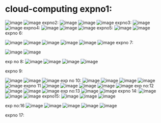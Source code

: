 # cloud-computing expno1:
![image](https://user-images.githubusercontent.com/113335352/192205259-f4b88d11-c1d6-4b78-86cd-88e10d34f5e5.png)
![image](https://user-images.githubusercontent.com/113335352/192205303-8c757ddd-fe9b-4c0c-a7f1-c60b39d4f390.png)
expno2:
![image](https://user-images.githubusercontent.com/113335352/192218966-79d9540c-98ae-4095-9738-39f91d3661fa.png)
![image](https://user-images.githubusercontent.com/113335352/192219122-d0585a2f-b762-4cac-b057-43d9bf84e70c.png)
![image](https://user-images.githubusercontent.com/113335352/192219210-d4e3f045-11f2-4c8e-9853-4aacf238f5ad.png)
expno3:
![image](https://user-images.githubusercontent.com/113335352/192223137-2e48e563-3e4f-45f9-9915-68b41e97c281.png)
![image](https://user-images.githubusercontent.com/113335352/192223217-27cf4e7a-2074-4c00-9d75-cd20450646f6.png)
expno4:
![image](https://user-images.githubusercontent.com/113335352/192227693-66e9388f-150b-4d05-bd5d-4663fb3bb89b.png)
![image](https://user-images.githubusercontent.com/113335352/192227748-bdbf705e-1445-4389-ab71-a6707bb2899d.png)
![image](https://user-images.githubusercontent.com/113335352/192227829-747e2365-94ec-4bb0-a270-2bebfec9700e.png)
expno5:
![image](https://user-images.githubusercontent.com/113335352/192230925-aaaa7076-b8d8-43c4-b391-cadb288ce4aa.png)
![image](https://user-images.githubusercontent.com/113335352/192230983-86c6f095-2844-44ce-9122-15b30530c33b.png)
expno 6:

![image](https://user-images.githubusercontent.com/113335352/192437626-67d50164-0b57-4321-9d8f-360f023fc08e.png)
![image](https://user-images.githubusercontent.com/113335352/192437723-05265c8c-4bc1-41aa-9fe1-511639d33d80.png)
![image](https://user-images.githubusercontent.com/113335352/192437772-c478d853-9c9c-40b6-8568-21d1708771cd.png)
![image](https://user-images.githubusercontent.com/113335352/192437803-280fa156-98cf-4a93-b0b4-35619debd411.png)
![image](https://user-images.githubusercontent.com/113335352/192438061-2285698d-3c7a-478b-b876-575a6e462744.png)
![image](https://user-images.githubusercontent.com/113335352/192438168-a179389d-b6d9-4d1c-ba95-674cc65a90ec.png)
expno 7:

![image](https://user-images.githubusercontent.com/113335352/192442055-796c793d-80e8-4cef-9dd1-cda8a870722f.png)
![image](https://user-images.githubusercontent.com/113335352/192442281-9fafdfad-fb3b-41ba-9066-48eed5a22ec2.png)

exp no 8:
![image](https://user-images.githubusercontent.com/113335352/192441232-e6a43763-be93-4cf7-9bce-315415093bea.png)
![image](https://user-images.githubusercontent.com/113335352/192441304-c6d1a475-7310-48e7-8ee9-007cd1bb754a.png)
![image](https://user-images.githubusercontent.com/113335352/192441342-0d130830-cc31-4985-a669-386df99bb998.png)
![image](https://user-images.githubusercontent.com/113335352/192441413-189ca62b-937f-48fb-bbf6-abf463436401.png)

expno 9:

![image](https://user-images.githubusercontent.com/113335352/192465006-3bb64d1f-3cf6-423e-b74a-19342f6ccaa3.png)
![image](https://user-images.githubusercontent.com/113335352/192465363-f73a2981-0b27-4380-957a-45331611452a.png)
![image](https://user-images.githubusercontent.com/113335352/192465580-24c45f33-0027-4f23-9b81-52c9863febad.png)
exp  no 10:
![image](https://user-images.githubusercontent.com/113335352/192465866-2b02323c-b585-40c3-a21a-e68da8ff2f01.png)
![image](https://user-images.githubusercontent.com/113335352/192466155-b9a019d8-a442-4d85-bc21-52148b4bfdbb.png)
![image](https://user-images.githubusercontent.com/113335352/192466277-3dd846de-fee9-4d01-a425-093a2513efee.png)
![image](https://user-images.githubusercontent.com/113335352/192466446-5a3c4ccc-8029-40a2-9e6f-7263be6947e4.png)
![image](https://user-images.githubusercontent.com/113335352/192466654-b89664fe-fb00-42a8-a942-cb6b07b7cead.png)
expno 11
![image](https://user-images.githubusercontent.com/113335352/192732095-1ecb70ff-b30a-4e89-a39d-bea5c1fe2860.png)
![image](https://user-images.githubusercontent.com/113335352/192732229-f50f8807-c98e-4e1d-bb75-3886082ba7cc.png)
![image](https://user-images.githubusercontent.com/113335352/192732318-5c2d649d-7940-4a11-b464-94b2aeecc58a.png)
![image](https://user-images.githubusercontent.com/113335352/192732667-37a606e5-686d-446c-a41a-ada69ba466aa.png)
![image](https://user-images.githubusercontent.com/113335352/192732749-97fb3c2a-bded-40be-a73f-5bc3145f6ef1.png)
exp no:12
![image](https://user-images.githubusercontent.com/113335352/192790350-2b050c5d-0727-42b8-a415-a50ee8fb0836.png)
![image](https://user-images.githubusercontent.com/113335352/192790007-e745197f-549a-4847-8cd2-ae3fc4242b95.png)
![image](https://user-images.githubusercontent.com/113335352/192790569-19e3e849-4e96-4ba9-923f-a115b98d9cf3.png)
exp no:13
![image](https://user-images.githubusercontent.com/113335352/192935043-3373063c-fa35-45ed-962d-8661341aa82c.png)
![image](https://user-images.githubusercontent.com/113335352/192935064-e97068c5-c6d8-44f2-b9e8-9f700cc91226.png)
expno 14:
![image](https://user-images.githubusercontent.com/113335352/192936636-6af5d424-d6e9-4e9a-929e-0a6bf4e39f43.png)
![image](https://user-images.githubusercontent.com/113335352/192937363-a9f660b8-38f6-453b-98aa-077daab26490.png)
![image](https://user-images.githubusercontent.com/113335352/192937617-27479ec9-6cf4-44c0-bf3f-08040e7ad97c.png)
expno15:
![image](https://user-images.githubusercontent.com/113335352/192938240-daa317d9-10c5-4662-8a7d-c0838458c0e4.png)
![image](https://user-images.githubusercontent.com/113335352/192939528-76b8f07e-7df1-47b6-aafd-2acd07ebb2d5.png)
![image](https://user-images.githubusercontent.com/113335352/192940017-7be9066d-ec9b-4005-8ba4-0c66ab21bb7e.png)

exp no:16
![image](https://user-images.githubusercontent.com/113335352/192940305-d40eb8db-bf22-4075-b8a0-e2348b2925c4.png)
![image](https://user-images.githubusercontent.com/113335352/192940410-48b26890-b1dc-4625-9e8b-15b32c1c0bd9.png)
![image](https://user-images.githubusercontent.com/113335352/192940657-b2a066d2-7030-49fe-a72a-75c2ac3ef8c2.png)
![image](https://user-images.githubusercontent.com/113335352/192941186-235f065f-bb16-43e0-96af-ca036bfaf011.png)
![image](https://user-images.githubusercontent.com/113335352/192941121-f9d822c9-7e15-427f-9f3d-4f8be1351565.png)

expno 17:



